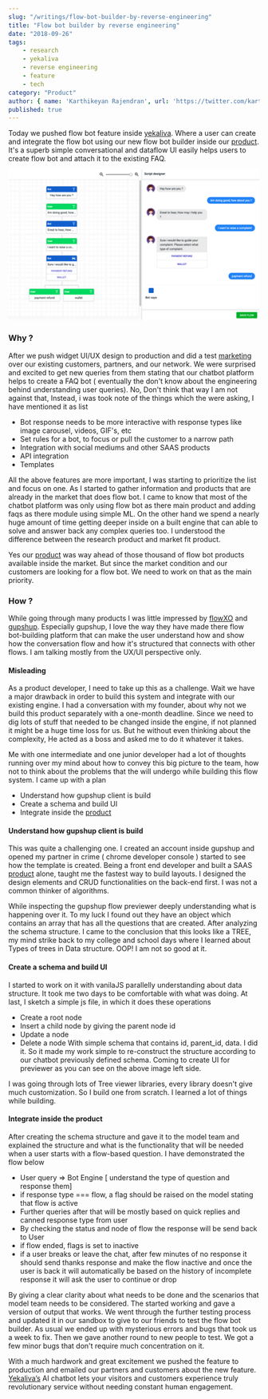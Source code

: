 ```yaml
---
slug: "/writings/flow-bot-builder-by-reverse-engineering"
title: "Flow bot builder by reverse engineering"
date: "2018-09-26"
tags: 
    - research
    - yekaliva
    - reverse engineering
    - feature
    - tech
category: "Product"
author: { name: 'Karthikeyan Rajendran', url: 'https://twitter.com/karthik_dot_js' }
published: true
---
```


Today we pushed flow bot feature inside [yekaliva](https://yekaliva.ai/). Where a user can create and integrate the flow bot using our new flow bot builder inside our [product](https://yekaliva.ai/). It's a superb simple conversational and dataflow UI easily helps users to create flow bot and attach it to the existing FAQ.  

![yekaliva flow bot builder](../../images/flow-bot-builder-yekaliva.png)

### Why ?
After we push widget UI/UX design to production and did a test [marketing](https://karthyk.dev/writings/tags/marketing) over our existing customers, partners, and our network. We were surprised and excited to get new queries from them stating that our chatbot platform helps to create a FAQ bot ( eventually the don't know about the engineering behind understanding user queries). No, Don't think that way I am not against that, Instead, i was took note of the things which the were asking, I have mentioned it as list

- Bot response needs to be more interactive with response types like image carousel, videos, GIF's, etc
- Set rules for a bot, to focus or pull the customer to a narrow path
- Integration with social mediums and other SAAS products 
- API integration
- Templates

All the above features are more important, I was starting to prioritize the list and focus on one. As I started to gather information and products that are already in the market that does flow bot. I came to know that most of the chatbot platform was only using flow bot as there main product and adding faqs as there module using simple ML. On the other hand we spend a nearly huge amount of time getting deeper inside on a built engine that can able to solve and answer back any complex queries too. I understood the difference between the research product and market fit product. 

Yes our [product](https://yekaliva.ai/) was way ahead of those thousand of flow bot products available inside the market. But since the market condition and our customers are looking for a flow bot. We need to work on that as the main priority. 

### How ?
While going through many products I was little impressed by [flowXO](https://flowxo.com/) and [gupshup](https://www.gupshup.io/). Especially gupshup, I love the way they have made there flow bot-building platform that can make the user understand how and show how the conversation flow and how it's structured that connects with other flows. I am talking mostly from the UX/UI perspective only. 

#### Misleading
As a product developer, I need to take up this as a challenge. Wait we have a major drawback in order to build this system and integrate with our existing engine. I had a conversation with my founder, about why not we build this product separately with a one-month deadline. Since we need to dig lots of stuff that needed to be changed inside the engine, if not planned it might be a huge time loss for us. But he without even thinking about the complexity, He acted as a boss and asked me to do it whatever it takes.

Me with one intermediate and one junior developer had a lot of thoughts running over my mind about how to convey this big picture to the team, how not to think about the problems that the will undergo while building this flow system. I came up with a plan  
- Understand how gupshup client is build
- Create a schema and build UI
- Integrate inside the [product](https://yekaliva.ai/)

#### Understand how gupshup client is build
This was quite a challenging one. I created an account inside gupshup and opened my partner in crime ( chrome developer console ) started to see how the template is created. Being a front end developer and built a SAAS [product](https://yekaliva.ai/) alone, taught me the fastest way to build layouts. I designed the design elements and CRUD functionalities on the back-end first. I was not a common thinker of algorithms. 

While inspecting the gupshup flow previewer deeply understanding what is happening over it. To my luck I found out they have an object which contains an array that has all the questions that are created. After analyzing the schema structure. I came to the conclusion that this looks like a TREE, my mind strike back to my college and school days where I learned about Types of trees in Data structure. OOP! I am not so good at it.  

#### Create a schema and build UI
I started to work on it with vanilaJS parallelly understanding about data structure. It took me two days to be comfortable with what was doing. At last, I sketch a simple js file, in which it does these operations
- Create a root node
- Insert a child node by giving the parent node id
- Update a node 
- Delete a node
With simple schema that contains id, parent_id, data. I did it. So it made my work simple to re-construct the structure according to our chatbot previously defined schema. Coming to create UI for previewer as you can see on the above image left side. 

I was going through lots of Tree viewer libraries, every library doesn't give much customization. So I build one from scratch. I learned a lot of things while building.

#### Integrate inside the product
After creating the schema structure and gave it to the model team and explained the structure and what is the functionality that will be needed when a user starts with a flow-based question. I have demonstrated the flow below

- User query =>  Bot Engine [ understand the type of question and response them] 
- if response type === flow, a flag should be raised on the model stating that flow is active
- Further queries after that will be mostly based on quick replies and canned response type from user
- By checking the status and node of flow the response will be send back to User
- if flow ended, flags is set to inactive
- if a user breaks or leave the chat, after few minutes of no response it should send thanks response and make the flow inactive and once the user is back it will automatically be based on the history of incomplete response it will ask the user to continue or drop 

By giving a clear clarity about what needs to be done and the scenarios that model team needs to be considered. The started working and gave a version of output that works. We went through the further testing process and updated it in our sandbox to give to our friends to test the flow bot builder. As usual we ended up with mysterious errors and bugs that took us a week to fix. Then we gave another round to new people to test. We got a few minor bugs that don't require much concentration on it. 

With a much hardwork and great excitement we pushed the feature to production and emailed our partners and customers about the new feature. [Yekaliva’s](https://yekaliva.ai/) AI chatbot lets your visitors and customers experience truly revolutionary service without needing constant human engagement.

